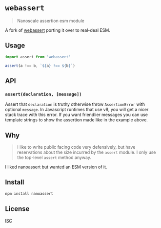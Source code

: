 # `webassert`

> Nanoscale assertion esm module

A fork of [webassert](https://ghub.io/webasset) porting it over to real-deal ESM.

## Usage

```js
import assert from 'webassert'

assert(a !== b, `${a} !== ${b}`)
```

## API

### `assert(declaration, [message])`

Assert that `declaration` is truthy otherwise throw `AssertionError` with
optional `message`. In Javascript runtimes that use v8, you will get a nicer
stack trace with this error.
If you want friendlier messages you can use template strings to show the
assertion made like in the example above.

## Why

> I like to write public facing code very defensively, but have reservations about
the size incurred by the `assert` module. I only use the top-level `assert`
method anyway.

I liked nanoassert but wanted an ESM version of it.

## Install

```sh
npm install nanoassert
```

## License

[ISC](LICENSE)
